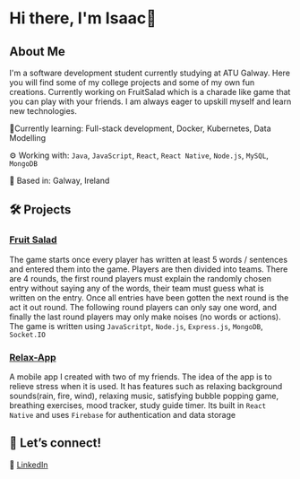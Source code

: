 # Hi there, I'm Isaac👋

## About Me
I'm a software development student currently studying at ATU Galway. Here you will find some of my college projects and some of my own fun creations. Currently working on FruitSalad which is a charade like game that you can play with your friends. I am always eager to upskill myself and learn new technologies.

🌱Currently learning: Full-stack development, Docker, Kubernetes, Data Modelling

⚙️ Working with: ```Java```, ```JavaScript```, ```React```, ```React Native```, ```Node.js```, ```MySQL```, ```MongoDB```

📍 Based in: Galway, Ireland

## 🛠 Projects
### [Fruit Salad](https://github.com/isaacwsolomon/FruitSalad2025)
The game starts once every player has written at least 5 words / sentences and entered them into the game. Players are then divided into teams. There are 4 rounds, the first round players must explain the randomly chosen entry without saying any of the words, their team must guess what is written on the entry. Once all entries have been gotten the next round is the act it out round. The following round players can only say one word, and finally the last round players may only make noises (no words or actions).  
The game is written using ```JavaScritpt```, ```Node.js```, ```Express.js```, ```MongoDB```, ```Socket.IO```

### [Relax-App](https://github.com/isaacwsolomon/Relax-App)
A mobile app I created with two of my friends. The idea of the app is to relieve stress when it is used. It has features such as relaxing background sounds(rain, fire, wind), relaxing music, satisfying bubble popping game, breathing exercises, mood tracker, study guide timer. Its built in ```React Native``` and uses ```Firebase``` for authentication and data storage

## 🤝 Let’s connect!

💼 [LinkedIn](https://www.linkedin.com/in/isaac-solomon-11486a9a/)
<!--
**isaacwsolomon/isaacwsolomon** is a ✨ _special_ ✨ repository because its `README.md` (this file) appears on your GitHub profile.

Here are some ideas to get you started:

- 🔭 I’m currently working on ...
- 🌱 I’m currently learning ...
- 👯 I’m looking to collaborate on ...
- 🤔 I’m looking for help with ...
- 💬 Ask me about ...
- 📫 How to reach me: ...
- 😄 Pronouns: ...
- ⚡ Fun fact: ...
-->
